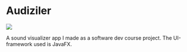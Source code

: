 # Audiziler

![](https://github.com/Veikkosuhonen/ot-harjoitustyo/blob/master/dokumentaatio/kuvat/audiziler.png)

A sound visualizer app I made as a software dev course project. The UI-framework used is JavaFX.
